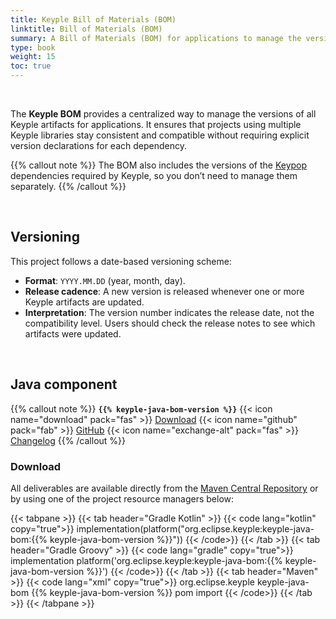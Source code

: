 ```yaml
---
title: Keyple Bill of Materials (BOM)
linktitle: Bill of Materials (BOM)
summary: A Bill of Materials (BOM) for applications to manage the versions of all Keyple artifacts.
type: book
weight: 15
toc: true
---
```


<br>

The **Keyple BOM** provides a centralized way to manage the versions of all Keyple artifacts for applications. 
It ensures that projects using multiple Keyple libraries stay consistent and compatible without requiring
explicit version declarations for each dependency.

{{% callout note %}}
The BOM also includes the versions of the [Keypop](https://keypop.org/) dependencies required by Keyple, so you
don’t need to manage them separately.
{{% /callout %}}

<br>

## Versioning

This project follows a date-based versioning scheme:
- **Format**: `YYYY.MM.DD` (year, month, day).
- **Release cadence**: A new version is released whenever one or more Keyple artifacts are updated.
- **Interpretation**: The version number indicates the release date, not the compatibility level.
  Users should check the release notes to see which artifacts were updated.

<br>

## Java component

{{% callout note %}}
**`{{% keyple-java-bom-version %}}`**
<span class="component-metadata">{{< icon name="download" pack="fas" >}} [Download](#download)</span>
<span class="component-metadata">{{< icon name="github" pack="fab" >}} [GitHub](https://github.com/eclipse-keyple/keyple-java-bom/)</span>
<span class="component-metadata">{{< icon name="exchange-alt" pack="fas" >}} [Changelog](https://github.com/eclipse-keyple/keyple-java-bom/blob/main/CHANGELOG.md)</span>
{{% /callout %}}
 
### Download

All deliverables are available directly from the [Maven Central Repository](https://central.sonatype.com/search?q=keyple-java-bom) or by using one of the project resource managers below:

{{< tabpane >}}
{{< tab header="Gradle Kotlin" >}}
{{< code lang="kotlin" copy="true">}}
implementation(platform("org.eclipse.keyple:keyple-java-bom:{{% keyple-java-bom-version %}}"))
{{< /code>}}
{{< /tab >}}
{{< tab header="Gradle Groovy" >}}
{{< code lang="gradle" copy="true">}}
implementation platform('org.eclipse.keyple:keyple-java-bom:{{% keyple-java-bom-version %}}')
{{< /code>}}
{{< /tab >}}
{{< tab header="Maven" >}}
{{< code lang="xml" copy="true">}}
<dependencyManagement>
  <dependencies>
    <dependency>
      <groupId>org.eclipse.keyple</groupId>
      <artifactId>keyple-java-bom</artifactId>
      <version>{{% keyple-java-bom-version %}}</version>
      <type>pom</type>
      <scope>import</scope>
    </dependency>
  </dependencies>
</dependencyManagement>
{{< /code>}}
{{< /tab >}}
{{< /tabpane >}}
